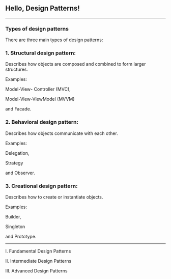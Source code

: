 ## Hello, Design Patterns!

- - -

### Types of design patterns

There are three main types of design patterns:

### 1. Structural design pattern: 

Describes how objects are composed and combined to form larger structures. 


Examples:

Model-View- Controller (MVC), 

Model-View-ViewModel (MVVM) 

and Facade.


### 2. Behavioral design pattern: 

Describes how objects communicate with each other. 


Examples:

Delegation, 

Strategy 

and Observer.


### 3. Creational design pattern: 

Describes how to create or instantiate objects. 

Examples:

Builder, 

Singleton 

and Prototype.


- - -

I. Fundamental Design Patterns


II. Intermediate Design Patterns


III. Advanced Design Patterns
